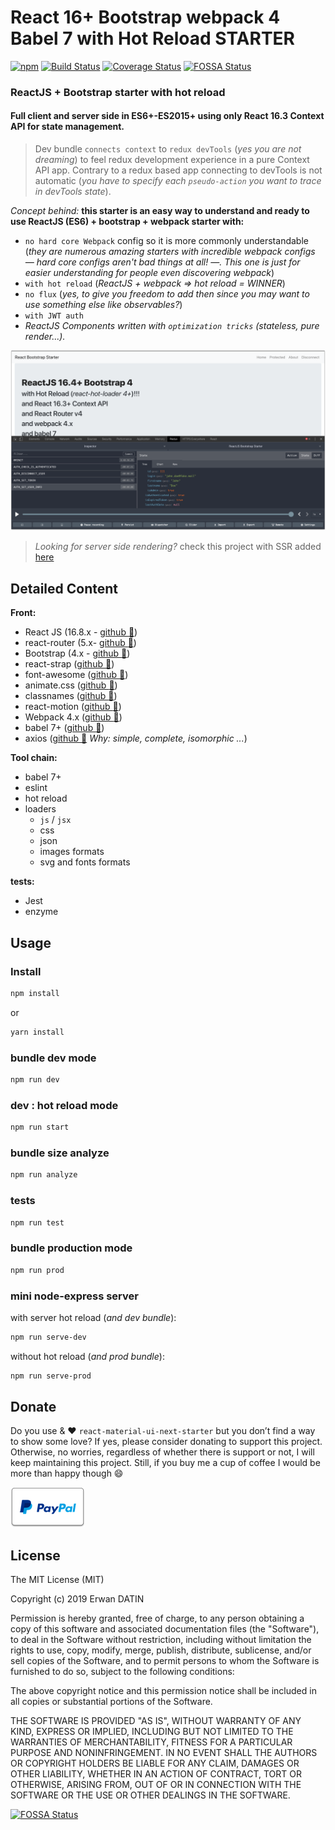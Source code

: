 # React 16+ Bootstrap webpack 4 Babel 7 with Hot Reload STARTER

[![npm](https://img.shields.io/npm/l/express.svg?maxAge=2592000)](https://github.com/MacKentoch/react-bootstrap-webpack-starter)
[![Build Status](https://travis-ci.org/MacKentoch/react-bootstrap-webpack-starter.svg?branch=master)](https://travis-ci.org/MacKentoch/react-bootstrap-webpack-starter)
[![Coverage Status](https://coveralls.io/repos/github/MacKentoch/react-bootstrap-webpack-starter/badge.svg?branch=master)](https://coveralls.io/github/MacKentoch/react-bootstrap-webpack-starter?branch=master)
[![FOSSA Status](https://app.fossa.io/api/projects/git%2Bgithub.com%2FMacKentoch%2Freact-bootstrap-webpack-starter.svg?type=shield)](https://app.fossa.io/projects/git%2Bgithub.com%2FMacKentoch%2Freact-bootstrap-webpack-starter?ref=badge_shield)

### ReactJS + Bootstrap starter with hot reload

#### Full client and server side in ES6+-ES2015+ using only React 16.3 Context API for state management.

> Dev bundle `connects context` to `redux devTools` (_yes you are not dreaming_) to feel redux development experience in a pure Context API app. Contrary to a redux based app connecting to devTools is not automatic (_you have to specify each `pseudo-action` you want to trace in devTools state_).

_Concept behind:_ **this starter is an easy way to understand and ready to use ReactJS (ES6) + bootstrap + webpack starter with:**

- `no hard core Webpack` config so it is more commonly understandable (_they are numerous amazing starters with incredible webpack configs — hard core configs aren't bad things at all! —. This one is just for easier understanding for people even discovering webpack_)
- `with hot reload` (_ReactJS + webpack => hot reload = WINNER_)
- `no flux` (_yes, to give you freedom to add then since you may want to use something else like observables?_)
- `with JWT auth`
- _ReactJS Components written with `optimization tricks` (stateless, pure render...)._

![preview](./preview/preview.png)

> _Looking for server side rendering?_ check this project with SSR added [here](https://github.com/MacKentoch/react-bootstrap-webpack-ssr-starter#react-bootstrap-with-server-side-rendering-starter)

## Detailed Content

**Front:**

- React JS (16.8.x - [github :link:](https://github.com/facebook/react))
- react-router (5.x- [github :link:](https://github.com/reactjs/react-router))
- Bootstrap (4.x - [github :link:](https://github.com/twbs/bootstrap))
- react-strap ([github :link:](https://reactstrap.github.io/))
- font-awesome ([github :link:](https://github.com/FortAwesome/Font-Awesome))
- animate.css ([github :link:](https://github.com/daneden/animate.css))
- classnames ([github :link:](https://github.com/JedWatson/classnames))
- react-motion ([github :link:](https://github.com/chenglou/react-motion))
- Webpack 4.x ([github :link:](https://github.com/webpack/webpack))
- babel 7+ ([github :link:](https://github.com/babel/babel))
- axios ([github :link:](https://github.com/mzabriskie/axios) _Why: simple, complete, isomorphic ..._)

**Tool chain:**

- babel 7+
- eslint
- hot reload
- loaders
  - `js` / `jsx`
  - css
  - json
  - images formats
  - svg and fonts formats

**tests:**

- Jest
- enzyme

## Usage

### Install

```bash
npm install
```

or

```bash
yarn install
```

### bundle dev mode

```bash
npm run dev
```

### dev : hot reload mode

```bash
npm run start
```

### bundle size analyze

```bash
npm run analyze
```

### tests

```bash
npm run test
```

### bundle production mode

```bash
npm run prod
```

### mini node-express server

with server hot reload (_and dev bundle_):

```bash
npm run serve-dev
```

without hot reload (_and prod bundle_):

```bash
npm run serve-prod
```

## Donate

Do you use & ❤️ `react-material-ui-next-starter` but you don’t find a way to show some love?
If yes, please consider donating to support this project. Otherwise, no worries, regardless of whether there is support or not, I will keep maintaining this project. Still, if you buy me a cup of coffee I would be more than happy though 😄

[![Support via PayPal](./assets/Paypal-button.png)](https://www.paypal.me/ErwanDatin/)

## License

The MIT License (MIT)

Copyright (c) 2019 Erwan DATIN

Permission is hereby granted, free of charge, to any person obtaining a copy of this software and associated documentation files (the "Software"), to deal in the Software without restriction, including without limitation the rights to use, copy, modify, merge, publish, distribute, sublicense, and/or sell copies of the Software, and to permit persons to whom the Software is furnished to do so, subject to the following conditions:

The above copyright notice and this permission notice shall be included in all copies or substantial portions of the Software.

THE SOFTWARE IS PROVIDED "AS IS", WITHOUT WARRANTY OF ANY KIND, EXPRESS OR IMPLIED, INCLUDING BUT NOT LIMITED TO THE WARRANTIES OF MERCHANTABILITY, FITNESS FOR A PARTICULAR PURPOSE AND NONINFRINGEMENT. IN NO EVENT SHALL THE AUTHORS OR COPYRIGHT HOLDERS BE LIABLE FOR ANY CLAIM, DAMAGES OR OTHER LIABILITY, WHETHER IN AN ACTION OF CONTRACT, TORT OR OTHERWISE, ARISING FROM, OUT OF OR IN CONNECTION WITH THE SOFTWARE OR THE USE OR OTHER DEALINGS IN THE SOFTWARE.

[![FOSSA Status](https://app.fossa.io/api/projects/git%2Bgithub.com%2FMacKentoch%2Freact-bootstrap-webpack-starter.svg?type=large)](https://app.fossa.io/projects/git%2Bgithub.com%2FMacKentoch%2Freact-bootstrap-webpack-starter?ref=badge_large)
